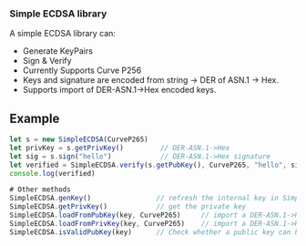 ### Simple ECDSA library

A simple ECDSA library can:

- Generate KeyPairs
- Sign & Verify
- Currently Supports Curve P256
- Keys and signature are encoded from string -> DER of ASN.1 -> Hex. 
- Supports import of DER-ASN.1->Hex encoded keys.

## Example

```js
let s = new SimpleECDSA(CurveP265)
let privKey = s.getPrivKey()         // DER-ASN.1->Hex
let sig = s.sign("hello")            // DER-ASN.1->Hex signature
let verified = SimpleECDSA.verify(s.getPubKey(), CurveP265, "hello", sig)
console.log(verified)

# Other methods
SimpleECDSA.genKey()                // refresh the internal key in SimpleECDSA instance
SimpleECDSA.getPrivKey()            // get the private key
SimpleECDSA.loadFromPubKey(key, CurveP265)     // import a DER-ASN.1->Hex encode public key
SimpleECDSA.loadFromPrivKey(key, CurveP265)    // import a DER-ASN.1->Hex encode private key
SimpleECDSA.isValidPubKey(key)      // Check whether a public key can be decoded to a CurveP265 public key.
```

